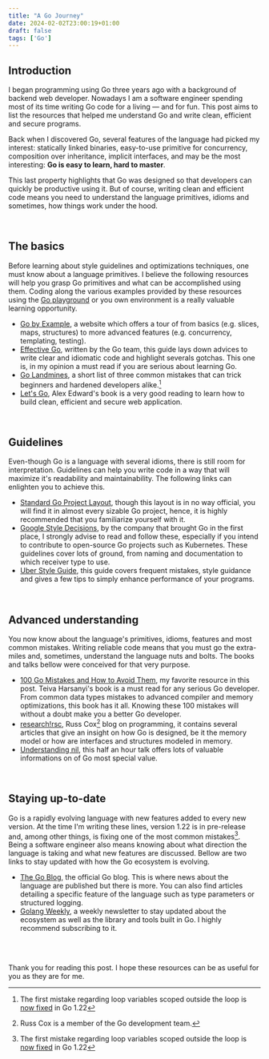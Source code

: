 ```yaml
---
title: "A Go Journey"
date: 2024-02-02T23:00:19+01:00
draft: false
tags: ['Go']
---
```


## Introduction
<!--start-summary-->

I began programming using Go three years ago with a background of backend web developer. Nowadays I am a software engineer spending most of its time writing Go code for a living — and for fun. This post aims to list the resources that helped me understand Go and write clean, efficient and secure programs.

Back when I discovered Go, several features of the language had picked my interest: statically linked binaries, easy-to-use primitive for concurrency, composition over inheritance, implicit interfaces, and may be the most interesting: **Go is easy to learn, hard to master**. 

This last property highlights that Go was designed so that developers can quickly be productive using it. But of course, writing clean and efficient code means you need to understand the language primitives, idioms and sometimes, how things work under the hood.

<br>

## The basics

Before learning about style guidelines and optimizations techniques, one must know about a language primitives. I believe the following resources will help you grasp Go primitives and what can be accomplished using them. Coding along the various examples provided by these resources using the [Go playground](https://go.dev/play/) or you own environment is a really valuable learning opportunity.

- [Go by Example](https://gobyexample.com/), a website which offers a tour of from basics (e.g. slices, maps, structures) to more advanced features (e.g. concurrency, templating, testing).
- [Effective Go](https://go.dev/doc/effective_go), written by the Go team, this guide lays down advices to write clear and idiomatic code and highlight severals gotchas. This one is, in my opinion a must read if you are serious about learning Go.
- [Go Landmines](https://gist.github.com/lavalamp/4bd23295a9f32706a48f), a short list of three common mistakes that can trick beginners and hardened developers alike.[^1]
- [Let's Go](https://lets-go.alexedwards.net/), Alex Edward's book is a very good reading to learn how to build clean, efficient and secure web application.

<br>

## Guidelines 

Even-though Go is a language with several idioms, there is still room for interpretation. Guidelines can help you write code in a way that will maximize it's readability and maintainability. The following links can enlighten you to achieve this.

- [Standard Go Project Layout](https://github.com/golang-standards/project-layout), though this layout is in no way official, you will find it in almost every sizable Go project, hence, it is highly recommended that you familiarize yourself with it.
- [Google Style Decisions](https://google.github.io/styleguide/go/decisions), by the company that brought Go in the first place, I strongly advise to read and follow these, especially if you intend to contribute to open-source Go projects such as Kubernetes. These guidelines cover lots of ground, from naming and documentation to which receiver type to use.
- [Uber Style Guide](https://github.com/uber-go/guide/blob/master/style.md), this guide covers frequent mistakes, style guidance and gives a few tips to simply enhance performance of your programs.

<br>

## Advanced understanding

You now know about the language's primitives, idioms, features and most common mistakes. Writing reliable code means that you must go the extra-miles and, sometimes, understand the language nuts and bolts. The books and talks bellow were conceived for that very purpose.

- [100 Go Mistakes and How to Avoid Them](https://www.manning.com/books/100-go-mistakes-and-how-to-avoid-them), my favorite resource in this post. Teiva Harsanyi's book is a must read for any serious Go developer. From common data types mistakes to advanced compiler and memory optimizations, this book has it all. Knowing these 100 mistakes will without a doubt make you a better Go developer.
- [research!rsc](https://research.swtch.com/), Russ Cox[^2] blog on programming, it contains several articles that give an insight on how Go is designed, be it the memory model or how are interfaces and structures modeled in memory.
- [Understanding nil](https://www.youtube.com/watch?v=ynoY2xz-F8s), this half an hour talk offers lots of valuable informations on of Go most special value.

<br>

## Staying up-to-date

Go is a rapidly evolving language with new features added to every new version. At the time I'm writing these lines, version 1.22 is in pre-release and, among other things, is fixing one of the most common mistakes[^1]. Being a software engineer also means knowing about what direction the language is taking and what new features are discussed. Bellow are two links to stay updated with how the Go ecosystem is evolving.

- [The Go Blog](https://go.dev/blog/), the official Go blog. This is where news about the language are published but there is more. You can also find articles detailing a specific feature of the language such as type parameters or structured logging.
- [Golang Weekly](https://golangweekly.com/), a weekly newsletter to stay updated about the ecosystem as well as the library and tools built in Go. I highly recommend subscribing to it.

<br>
<br>

Thank you for reading this post. I hope these resources can be as useful for you as they are for me.



[^1]: The first mistake regarding loop variables scoped outside the loop is [now fixed](https://go.dev/blog/loopvar-preview) in Go 1.22
[^2]: Russ Cox is a member of the Go development team.
